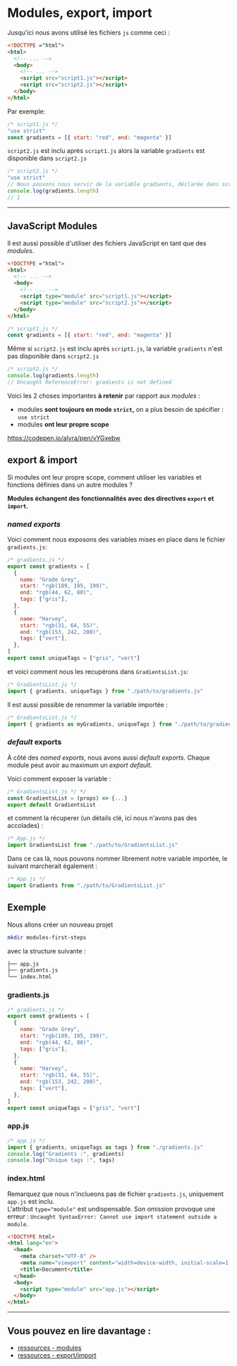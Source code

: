 # Modules, export, import

Jusqu'ici nous avons utilisé les fichiers `js` comme ceci :

```html
<!DOCTYPE ="html">
<html>
  <!-- ... -->
  <body>
    <!-- ... -->
    <script src="script1.js"></script>
    <script src="script2.js"></script>
  </body>
</html>
```

Par exemple:

```javascript
/* script1.js */
"use strict"
const gradients = [{ start: "red", end: "magenta" }]
```

`script2.js` est inclu après `script1.js` alors la variable `gradients` est disponible dans `script2.js`

```javascript
/* script2.js */
"use strict"
// Nous pouvons nous servir de la variable gradients, déclarée dans script1.js
console.log(gradients.length)
// 1
```

---

## JavaScript Modules

Il est aussi possible d'utiliser des fichiers JavaScript en tant que des _modules_.

```html
<!DOCTYPE ="html">
<html>
  <!-- ... -->
  <body>
    <!-- ... -->
    <script type="module" src="script1.js"></script>
    <script type="module" src="script2.js"></script>
  </body>
</html>
```

```javascript
/* script1.js */
const gradients = [{ start: "red", end: "magenta" }]
```

Même si `script2.js` est inclu après `script1.js`, la variable `gradients` n'est pas disponible dans `script2.js`

```javascript
/* script2.js */
console.log(gradients.length)
// Uncaught ReferenceError: gradients is not defined
```

Voici les 2 choses importantes **à retenir** par rapport aux _modules_ :

- modules **sont toujours en mode `strict`,** on a plus besoin de spécifier : `use strict`
- modules **ont leur propre scope**

https://codepen.io/alyra/pen/vYGxebw

## export & import

Si modules ont leur propre scope, comment utiliser les variables et fonctions définies dans un autre modules ?

<strong>Modules échangent des fonctionnalités avec des directives `export` et `import`.</strong>

### _named exports_

Voici comment nous exposons des variables mises en place dans le fichier `gradients.js`:

```javascript
/* gradients.js */
export const gradients = [
  {
    name: "Grade Grey",
    start: "rgb(189, 195, 199)",
    end: "rgb(44, 62, 80)",
    tags: ["gris"],
  },
  {
    name: "Harvey",
    start: "rgb(31, 64, 55)",
    end: "rgb(153, 242, 200)",
    tags: ["vert"],
  },
]
export const uniqueTags = ["gris", "vert"]
```

et voici comment nous les recupérons dans `GradientsList.js`:

```javascript
/* GradientsList.js */
import { gradients, uniqueTags } from "./path/to/gradients.js"
```

Il est aussi possible de renommer la variable importée :

```javascript
/* GradientsList.js */
import { gradients as myGradients, uniqueTags } from "./path/to/gradients.js"
```

### _default_ exports

À côté des _named exports_, nous avons aussi _default exports._
Chaque module peut avoir au maximum un _export default._

Voici comment exposer la variable :

```javascript
/* GradientsList.js */ */
const GradientsList = (props) => {...}
export default GradientsList
```

et comment la récuperer (un détails clé, ici nous n'avons pas des accolades) :

```javascript
/* App.js */
import GradientsList from "./path/to/GradientsList.js"
```

Dans ce cas là, nous pouvons nommer librement notre variable importée, le suivant marcherait également :

```javascript
/* App.js */
import Gradients from "./path/to/GradientsList.js"
```

## Exemple

Nous allons créer un nouveau projet

```bash
mkdir modules-first-steps
```

avec la structure suivante :

```bash
├── app.js
├── gradients.js
└── index.html
```

### gradients.js

```javascript
/* gradients.js */
export const gradients = [
  {
    name: "Grade Grey",
    start: "rgb(189, 195, 199)",
    end: "rgb(44, 62, 80)",
    tags: ["gris"],
  },
  {
    name: "Harvey",
    start: "rgb(31, 64, 55)",
    end: "rgb(153, 242, 200)",
    tags: ["vert"],
  },
]
export const uniqueTags = ["gris", "vert"]
```

### app.js

```javascript
/* app.js */
import { gradients, uniqueTags as tags } from "./gradients.js"
console.log("Gradients :", gradients)
console.log("Unique tags :", tags)
```

### index.html

Remarquez que nous n'inclueons pas de fichier `gradients.js`, uniquement `app.js` est inclu.  
L'attribut `type="module"` est undispensable. Son omission provoque une erreur : `Uncaught SyntaxError: Cannot use import statement outside a module`.

```html
<!DOCTYPE html>
<html lang="en">
  <head>
    <meta charset="UTF-8" />
    <meta name="viewport" content="width=device-width, initial-scale=1.0" />
    <title>Document</title>
  </head>
  <body>
    <script type="module" src="app.js"></script>
  </body>
</html>
```

---

## Vous pouvez en lire davantage :

- [ressources - modules](https://javascript.info/modules-intro)
- [ressources - export/import](https://javascript.info/import-export)
